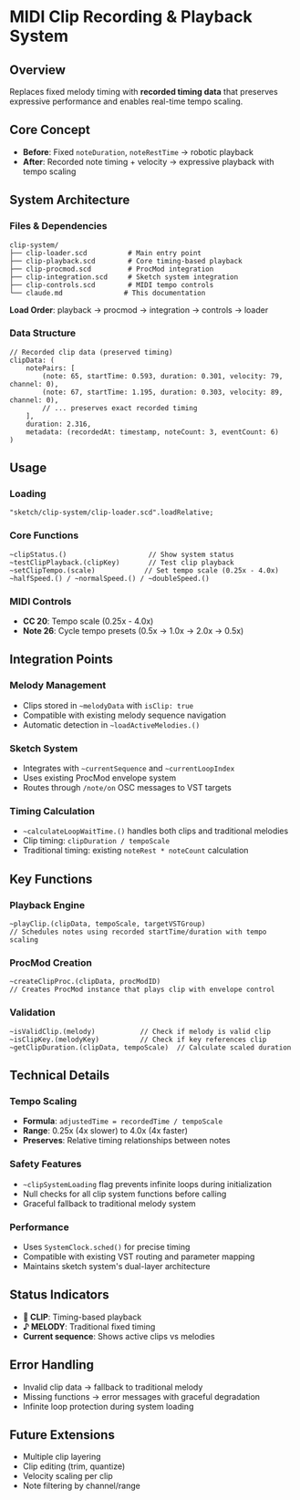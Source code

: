 # MIDI Clip Recording & Playback System

## Overview
Replaces fixed melody timing with **recorded timing data** that preserves expressive performance and enables real-time tempo scaling.

## Core Concept
- **Before**: Fixed `noteDuration`, `noteRestTime` → robotic playback
- **After**: Recorded note timing + velocity → expressive playback with tempo scaling

## System Architecture

### Files & Dependencies
```
clip-system/
├── clip-loader.scd          # Main entry point
├── clip-playback.scd        # Core timing-based playback
├── clip-procmod.scd         # ProcMod integration
├── clip-integration.scd     # Sketch system integration
├── clip-controls.scd        # MIDI tempo controls
└── claude.md               # This documentation
```

**Load Order**: playback → procmod → integration → controls → loader

### Data Structure
```supercollider
// Recorded clip data (preserved timing)
clipData: (
    notePairs: [
        (note: 65, startTime: 0.593, duration: 0.301, velocity: 79, channel: 0),
        (note: 67, startTime: 1.195, duration: 0.303, velocity: 89, channel: 0),
        // ... preserves exact recorded timing
    ],
    duration: 2.316,
    metadata: (recordedAt: timestamp, noteCount: 3, eventCount: 6)
)
```

## Usage

### Loading
```supercollider
"sketch/clip-system/clip-loader.scd".loadRelative;
```

### Core Functions
```supercollider
~clipStatus.()                    // Show system status
~testClipPlayback.(clipKey)       // Test clip playback
~setClipTempo.(scale)            // Set tempo scale (0.25x - 4.0x)
~halfSpeed.() / ~normalSpeed.() / ~doubleSpeed.()
```

### MIDI Controls
- **CC 20**: Tempo scale (0.25x - 4.0x)
- **Note 26**: Cycle tempo presets (0.5x → 1.0x → 2.0x → 0.5x)

## Integration Points

### Melody Management
- Clips stored in `~melodyData` with `isClip: true`
- Compatible with existing melody sequence navigation
- Automatic detection in `~loadActiveMelodies.()`

### Sketch System
- Integrates with `~currentSequence` and `~currentLoopIndex`
- Uses existing ProcMod envelope system
- Routes through `/note/on` OSC messages to VST targets

### Timing Calculation
- `~calculateLoopWaitTime.()` handles both clips and traditional melodies
- Clip timing: `clipDuration / tempoScale`
- Traditional timing: existing `noteRest * noteCount` calculation

## Key Functions

### Playback Engine
```supercollider
~playClip.(clipData, tempoScale, targetVSTGroup)
// Schedules notes using recorded startTime/duration with tempo scaling
```

### ProcMod Creation
```supercollider
~createClipProc.(clipData, procModID)
// Creates ProcMod instance that plays clip with envelope control
```

### Validation
```supercollider
~isValidClip.(melody)           // Check if melody is valid clip
~isClipKey.(melodyKey)          // Check if key references clip
~getClipDuration.(clipData, tempoScale)  // Calculate scaled duration
```

## Technical Details

### Tempo Scaling
- **Formula**: `adjustedTime = recordedTime / tempoScale`
- **Range**: 0.25x (4x slower) to 4.0x (4x faster)
- **Preserves**: Relative timing relationships between notes

### Safety Features
- `~clipSystemLoading` flag prevents infinite loops during initialization
- Null checks for all clip system functions before calling
- Graceful fallback to traditional melody system

### Performance
- Uses `SystemClock.sched()` for precise timing
- Compatible with existing VST routing and parameter mapping
- Maintains sketch system's dual-layer architecture

## Status Indicators
- **🎵 CLIP**: Timing-based playback
- **♪ MELODY**: Traditional fixed timing
- **Current sequence**: Shows active clips vs melodies

## Error Handling
- Invalid clip data → fallback to traditional melody
- Missing functions → error messages with graceful degradation
- Infinite loop protection during system loading

## Future Extensions
- Multiple clip layering
- Clip editing (trim, quantize)
- Velocity scaling per clip
- Note filtering by channel/range 